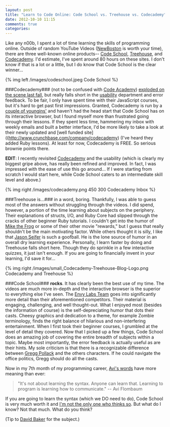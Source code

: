 ```yaml
---
layout: post
title: "Learn to Code Online: Code School vs. Treehouse vs. Codecademy"
date: 2012-10-10 11:15
comments: true
categories: 
---
```


Like any n00b, I spent a lot of time learning the skills of programming online. Outside of random YouTube Videos ([NewBoston](http://www.youtube.com/user/thenewboston) is worth your time), there are three well-known online products-- [Code School](http://www.codeschool.com/), [Treehouse](http://teamtreehouse.com/), and [Codecademy](http://www.codecademy.com/). I'd estimate, I've spent around 80 hours on these sites. I don't know if that is a lot or a little, but I do know that Code School is the clear winner...

{% img left /images/codeschool.jpeg Code School %}

###Codecademy###
(not to be confused with [Code Academy](http://www.builtinchicago.org/blog/code-academy-evolves-starter-league-and-partners-37signals)) [exploded on the scene last fall](http://www.businessinsider.com/codecademy-1000000-users-2012-1), but really falls short in the [usability](http://programmingzen.com/2012/01/16/on-the-usability-of-codecademy/) department and error feedback. To be fair, I only have spent time with their JavaScript courses, but it's hard to get past first impressions. Granted, Codecademy is run by a [couple of youngins'](http://mashable.com/2012/07/25/zach-sims-codecademy/) and haven't had the head start that Code School has on its interactive browser, but I found myself more than frustrated going through their lessons. If they spent less time, hammering my inbox with weekly emails and built a better interface, I'd be more likely to take a look at their newly updated and [well funded site]((http://www.crunchbase.com/company/codecademy) (I've heard they added Ruby lessons). At least for now, Codecademy is FREE. So serious brownie points there.

**EDIT**: I recently revisited [Codecademy](http://www.codecademy.com/) and the usability (which is clearly my biggest gripe above, has really been refined and improved. In fact, I was impressed with the ease of use this go around... If I were starting from scratch I would start here, while Code School caters to an intermediate skill level and above.)

{% img right /images/codecademy.png 450 300 Codecademy Inbox %}

###Treehouse is...###
in a word, boring. Thankfully, I was able to guess most of the answers without struggling through the videos. I did spend, however, a portion of the time learning about subjects on the periphery. Their explanations of structs, I/O, and Ruby Core had slipped through the cracks of other beginner Ruby tutorials. I couldn't get into the humor of [Mike the Frog](http://www.youtube.com/watch?v=jQNXtyoyHic) or some of their other movie "rewards," but I guess that really shouldn't be the main motivating factor. While others thought it is silly, I like that [Jason Seifer](https://twitter.com/jseifer) is such a goofball. He is the lone source of humor in an overall dry learning experience. Personally, I learn faster by doing and Treehouse falls short here. Though they do sprinkle in a few interactive quizzes, it just isn't enough. If you are going to financially invent in your learning, I'd save it for...

{% img right /images/small_Codecademy-Treehouse-Blog-Logo.png Codecademy and Treehouse %}

###Code School###
**rocks**. It has clearly been the best use of my time. The videos are much more in-depth and the interactive browser is the superior to everything else I've seen. The [Envy Labs Team](http://envylabs.com/) goes into significantly more detail than their aforementioned competitors. Their material is engaging, challenging, and well thought-out. What I enjoyed most (besides the information of course) is the self-depreciating humor that dots their casts. Cheesy graphics and dedication to a theme, for example Zombie terminology, finds the right balance of hilarious and non-interfering entertainment. When I first took their beginner courses, I grumbled at the level of detail they covered. Now that I picked up a few things, Code School does an amazing job of covering the entire breadth of subjects within a topic. Maybe most importantly, the error feedback is actually useful as are their hints. My sole criticism is that there is a recognizable difference between [Gregg Pollack](https://twitter.com/greggpollack) and the others characters. If he could navigate the office politics, Gregg should do all the casts.

Now in my 7th month of my programming career, [Avi's words](http://shitavisays.tumblr.com/) have more meaning than ever:
>"It's not about learning the syntax. Anyone can learn that. Learning to program is learning how to communicate." -- Avi Flombaum

If you are going to learn the syntax (which we DO need to do), Code School is very much worth it and [I'm not the only one who thinks so](http://paulstamatiou.com/code-school-learn-by-doing). But what do I know? Not that much. What do you think?

(Tip to [David Baker](https://twitter.com/davidbakertv) for the subject.)
